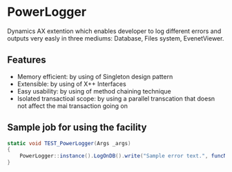 # PowerLogger
 Dynamics AX extention which enables developer to log different errors and outputs very easly in three mediums: Database, Files system, EvenetViewer.

## Features
* Memory efficient: by using of Singleton design pattern
* Extensible: by using of X++ Interfaces
* Easy usability: by using of method chaining technique
* Isolated transactioal scope: by using a parallel transcation that doesn not affect the mai transaction going on

## Sample job for using the facility
```csharp
static void TEST_PowerLogger(Args _args)
{
    PowerLogger::instance().LogOnDB().write("Sample error text.", funcName(), 0, "My sample title");
}
```